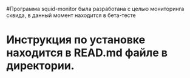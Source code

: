 #Программа squid-monitor была разработана с целью мониторинга сквида, в данный момент находится в бета-тесте
# Инструкция по установке находится в READ.md файле в директории. 
